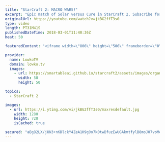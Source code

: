 ```yaml
---
title: "StarCraft 2: MACRO WARS!"
excerpt: "Epic match of Solar versus Cure in StarCraft 2. Subscribe for more videos: http://lowko.tv/youtube Zerg in real scale: https://goo.gl/1h7giL  The meta of Zerg versus Terran is all but decided yet. Players are continously trying out new unit compositions and strategies. In this match for example, we see"
originalUrl: https://youtube.com/watch?v=jkBG2ffT3s0
type: video
length: PT31M41S
publishedDateTime: 2018-03-01T11:40:36Z
heat: 50

featuredContent: "<iframe width=\"800\" height=\"500\" frameborder=\"0\" src=\"https://www.youtube.com/embed/jkBG2ffT3s0\" allow=\"accelerometer; autoplay; encrypted-media; gyroscope; picture-in-picture\" allowfullscreen></iframe>"

provider:
  name: LowkoTV
  domain: lowko.tv
  images:
    - url: https://smartableai.github.io/starcraft2/assets/images/organizations/lowko.tv-50x50.jpg
      width: 50
      height: 50

topics:
  - StarCraft 2

images:
  - url: https://i.ytimg.com/vi/jkBG2ffT3s0/maxresdefault.jpg
    width: 1280
    height: 720
    isCached: true

secured: "aBg82LX/jUN3+nKDlckY4ZeA1H9g0o7k0twBfuzEwUGAkmtfylB8moJ07voMeCjjgUnnF5CweiB7UmmrIvBMRr0oJxSA2qWcDSc++sk2pnHaUfq4Foq71aEaqCpDh0U86BEU9Vzl/IlRIg24t9T8YOlK2Yg7BLoqBFke+pDCwCzkwuH9kM4u+aQW6orXG1xXTj9DK8ZFoAmZx/0RRO5FZoDoViP9JsUw7GInUu150pHhOK3yrcZ6wuGYUQso+63uVBV5U+LSvS3t40NfUHuWjctR774kf37Q4mgQxQjGOJ9d3u2qcz2Tk0tLDsr+A0Do3g2ZUhQd4geBRrWYYAXo2ano9vxnCirhsJEYTr6MVRyTS43WEl4MuxNYPvZseGWl8ibd4NaAPsjxl7qYb05Gif0dOk1jEX0SISrVU2YQoNA=;/DTyadyEfTFFXkoY/IU5RQ=="
---
```


